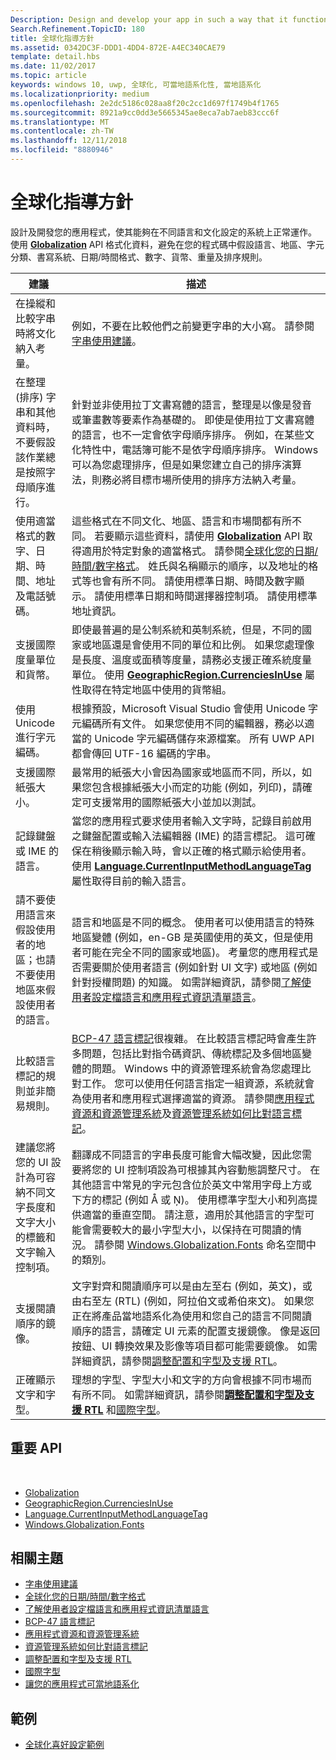 ```yaml
---
Description: Design and develop your app in such a way that it functions appropriately on systems with different language and culture configurations.
Search.Refinement.TopicID: 180
title: 全球化指導方針
ms.assetid: 0342DC3F-DDD1-4DD4-872E-A4EC340CAE79
template: detail.hbs
ms.date: 11/02/2017
ms.topic: article
keywords: windows 10, uwp, 全球化, 可當地語系化性, 當地語系化
ms.localizationpriority: medium
ms.openlocfilehash: 2e2dc5186c028aa8f20c2cc1d697f1749b4f1765
ms.sourcegitcommit: 8921a9cc0dd3e5665345ae8eca7ab7aeb83ccc6f
ms.translationtype: MT
ms.contentlocale: zh-TW
ms.lasthandoff: 12/11/2018
ms.locfileid: "8880946"
---
```

# <a name="guidelines-for-globalization"></a>全球化指導方針

設計及開發您的應用程式，使其能夠在不同語言和文化設定的系統上正常運作。 使用 [**Globalization**](/uwp/api/Windows.Globalization?branch=live) API 格式化資料，避免在您的程式碼中假設語言、地區、字元分類、書寫系統、日期/時間格式、數字、貨幣、重量及排序規則。

| 建議 | 描述 |
| ------------- | ----------- |
| 在操縱和比較字串時將文化納入考量。 | 例如，不要在比較他們之前變更字串的大小寫。 請參閱[字串使用建議](/dotnet/standard/base-types/best-practices-strings?branch=live#recommendations_for_string_usage)。 |
| 在整理 (排序) 字串和其他資料時，不要假設該作業總是按照字母順序進行。 | 針對並非使用拉丁文書寫體的語言，整理是以像是發音或筆畫數等要素作為基礎的。 即使是使用拉丁文書寫體的語言，也不一定會依字母順序排序。 例如，在某些文化特性中，電話簿可能不是依字母順序排序。 Windows 可以為您處理排序，但是如果您建立自己的排序演算法，則務必將目標市場所使用的排序方法納入考量。 |
| 使用適當格式的數字、日期、時間、地址及電話號碼。 | 這些格式在不同文化、地區、語言和市場間都有所不同。 若要顯示這些資料，請使用 [**Globalization**](/uwp/api/Windows.Globalization?branch=live) API 取得適用於特定對象的適當格式。 請參閱[全球化您的日期/時間/數字格式](use-global-ready-formats.md)。 姓氏與名稱顯示的順序，以及地址的格式等也會有所不同。 請使用標準日期、時間及數字顯示。 請使用標準日期和時間選擇器控制項。 請使用標準地址資訊。 |
| 支援國際度量單位和貨幣。 | 即使最普遍的是公制系統和英制系統，但是，不同的國家或地區還是會使用不同的單位和比例。 如果您處理像是長度、溫度或面積等度量，請務必支援正確系統度量單位。 使用 [**GeographicRegion.CurrenciesInUse**](/uwp/api/windows.globalization.geographicregion.CurrenciesInUse) 屬性取得在特定地區中使用的貨幣組。 |
| 使用 Unicode 進行字元編碼。 | 根據預設，Microsoft Visual Studio 會使用 Unicode 字元編碼所有文件。 如果您使用不同的編輯器，務必以適當的 Unicode 字元編碼儲存來源檔案。 所有 UWP API 都會傳回 UTF-16 編碼的字串。 |
| 支援國際紙張大小。 | 最常用的紙張大小會因為國家或地區而不同，所以，如果您包含根據紙張大小而定的功能 (例如，列印)，請確定可支援常用的國際紙張大小並加以測試。 |
| 記錄鍵盤或 IME 的語言。 | 當您的應用程式要求使用者輸入文字時，記錄目前啟用之鍵盤配置或輸入法編輯器 (IME) 的語言標記。 這可確保在稍後顯示輸入時，會以正確的格式顯示給使用者。 使用 [**Language.CurrentInputMethodLanguageTag**](/uwp/api/windows.globalization.language.CurrentInputMethodLanguageTag) 屬性取得目前的輸入語言。 |
| 請不要使用語言來假設使用者的地區；也請不要使用地區來假設使用者的語言。 | 語言和地區是不同的概念。 使用者可以使用語言的特殊地區變體 (例如，en-GB 是英國使用的英文，但是使用者可能在完全不同的國家或地區)。 考量您的應用程式是否需要關於使用者語言 (例如針對 UI 文字) 或地區 (例如針對授權問題) 的知識。 如需詳細資訊，請參閱[了解使用者設定檔語言和應用程式資訊清單語言](manage-language-and-region.md)。 |
| 比較語言標記的規則並非簡易規則。 | [BCP-47 語言標記](http://go.microsoft.com/fwlink/p/?linkid=227302)很複雜。 在比較語言標記時會產生許多問題，包括比對指令碼資訊、傳統標記及多個地區變體的問題。 Windows 中的資源管理系統會為您處理比對工作。 您可以使用任何語言指定一組資源，系統就會為使用者和應用程式選擇適當的資源。 請參閱[應用程式資源和資源管理系統](../../app-resources/index.md)及[資源管理系統如何比對語言標記](../../app-resources/how-rms-matches-lang-tags.md)。 |
| 建議您將您的 UI 設計為可容納不同文字長度和文字大小的標籤和文字輸入控制項。 | 翻譯成不同語言的字串長度可能會大幅改變，因此您需要將您的 UI 控制項設為可根據其內容動態調整尺寸。 在其他語言中常見的字元包含位於英文中常用字母上方或下方的標記 (例如 Å 或 Ņ)。 使用標準字型大小和列高提供適當的垂直空間。 請注意，適用於其他語言的字型可能會需要較大的最小字型大小，以保持在可閱讀的情況。 請參閱 [Windows.Globalization.Fonts](/uwp/api/windows.globalization.fonts?branch=live) 命名空間中的類別。 |
| 支援閱讀順序的鏡像。 | 文字對齊和閱讀順序可以是由左至右 (例如，英文)，或由右至左 (RTL) (例如，阿拉伯文或希伯來文)。 如果您正在將產品當地語系化為使用和您自己的語言不同閱讀順序的語言，請確定 UI 元素的配置支援鏡像。 像是返回按鈕、UI 轉換效果及影像等項目都可能需要鏡像。 如需詳細資訊，請參閱[調整配置和字型及支援 RTL](adjust-layout-and-fonts--and-support-rtl.md)。 |
| 正確顯示文字和字型。 | 理想的字型、字型大小和文字的方向會根據不同市場而有所不同。 如需詳細資訊，請參閱[**調整配置和字型及支援 RTL**](adjust-layout-and-fonts--and-support-rtl.md) 和[國際字型](loc-international-fonts.md)。 |

## <a name="important-apis"></a>重要 API
 
* [Globalization](/uwp/api/Windows.Globalization?branch=live)
* [GeographicRegion.CurrenciesInUse](/uwp/api/windows.globalization.geographicregion.CurrenciesInUse)
* [Language.CurrentInputMethodLanguageTag](/uwp/api/windows.globalization.language.CurrentInputMethodLanguageTag)
* [Windows.Globalization.Fonts](/uwp/api/windows.globalization.fonts?branch=live)

## <a name="related-topics"></a>相關主題

* [字串使用建議](/dotnet/standard/base-types/best-practices-strings?branch=live#recommendations_for_string_usage)
* [全球化您的日期/時間/數字格式](use-global-ready-formats.md)
* [了解使用者設定檔語言和應用程式資訊清單語言](manage-language-and-region.md)
* [BCP-47 語言標記](http://go.microsoft.com/fwlink/p/?linkid=227302)
* [應用程式資源和資源管理系統](../../app-resources/index.md)
* [資源管理系統如何比對語言標記](../../app-resources/how-rms-matches-lang-tags.md)
* [調整配置和字型及支援 RTL](adjust-layout-and-fonts--and-support-rtl.md)
* [國際字型](loc-international-fonts.md)
* [讓您的應用程式可當地語系化](prepare-your-app-for-localization.md)

## <a name="samples"></a>範例

* [全球化喜好設定範例](http://go.microsoft.com/fwlink/p/?linkid=231608)
